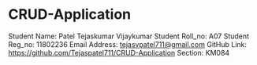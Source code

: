 # CRUD-Application
Student Name: Patel Tejaskumar Vijaykumar
Student Roll_no: A07
Student Reg_no: 11802236
Email Address: tejasvpatel711@gmail.com
GitHub Link:  https://github.com/Tejaspatel711/CRUD-Application
Section: KM084
